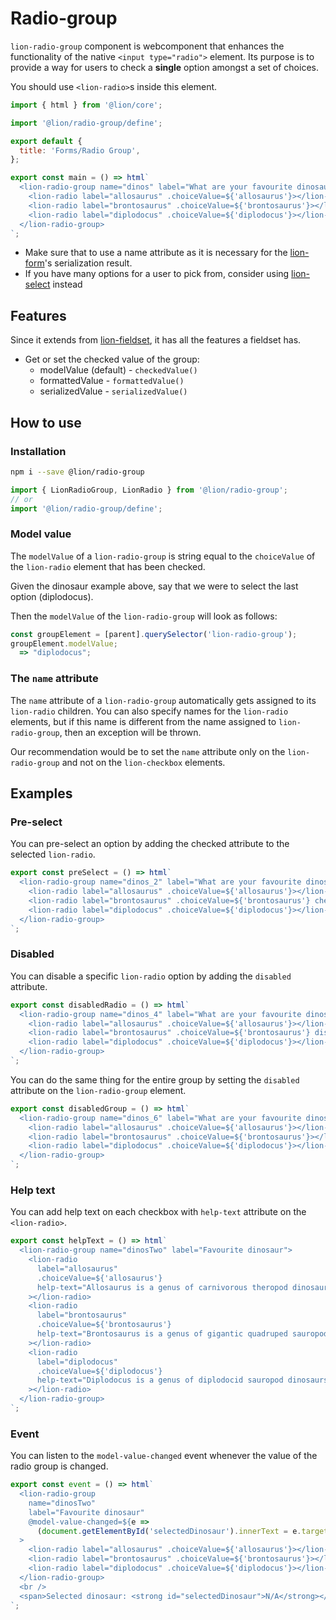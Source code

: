 # Radio-group

`lion-radio-group` component is webcomponent that enhances the functionality of the native `<input type="radio">` element. Its purpose is to provide a way for users to check a **single** option amongst a set of choices.

You should use `<lion-radio>`s inside this element.

```js script
import { html } from '@lion/core';

import '@lion/radio-group/define';

export default {
  title: 'Forms/Radio Group',
};
```

```js preview-story
export const main = () => html`
  <lion-radio-group name="dinos" label="What are your favourite dinosaurs?">
    <lion-radio label="allosaurus" .choiceValue=${'allosaurus'}></lion-radio>
    <lion-radio label="brontosaurus" .choiceValue=${'brontosaurus'}></lion-radio>
    <lion-radio label="diplodocus" .choiceValue=${'diplodocus'}></lion-radio>
  </lion-radio-group>
`;
```

- Make sure that to use a name attribute as it is necessary for the [lion-form](?path=/docs/forms-form-overview--main#form)'s serialization result.
- If you have many options for a user to pick from, consider using [lion-select](?path=/docs/forms-select--main#select) instead

## Features

Since it extends from [lion-fieldset](?path=/docs/forms-fieldset-overview--main#fieldset), it has all the features a fieldset has.

- Get or set the checked value of the group:
  - modelValue (default) - `checkedValue()`
  - formattedValue - `formattedValue()`
  - serializedValue - `serializedValue()`

## How to use

### Installation

```bash
npm i --save @lion/radio-group
```

```js
import { LionRadioGroup, LionRadio } from '@lion/radio-group';
// or
import '@lion/radio-group/define';
```

### Model value

The `modelValue` of a `lion-radio-group` is string equal to the `choiceValue` of the `lion-radio` element that has been checked.

Given the dinosaur example above, say that we were to select the last option (diplodocus).

Then the `modelValue` of the `lion-radio-group` will look as follows:

```js
const groupElement = [parent].querySelector('lion-radio-group');
groupElement.modelValue;
  => "diplodocus";
```

### The `name` attribute

The `name` attribute of a `lion-radio-group` automatically gets assigned to its `lion-radio` children. You can also specify names for the `lion-radio` elements, but if this name is different from the name assigned to `lion-radio-group`, then an exception will be thrown.

Our recommendation would be to set the `name` attribute only on the `lion-radio-group` and not on the `lion-checkbox` elements.

## Examples

### Pre-select

You can pre-select an option by adding the checked attribute to the selected `lion-radio`.

```js preview-story
export const preSelect = () => html`
  <lion-radio-group name="dinos_2" label="What are your favourite dinosaurs?">
    <lion-radio label="allosaurus" .choiceValue=${'allosaurus'}></lion-radio>
    <lion-radio label="brontosaurus" .choiceValue=${'brontosaurus'} checked></lion-radio>
    <lion-radio label="diplodocus" .choiceValue=${'diplodocus'}></lion-radio>
  </lion-radio-group>
`;
```

### Disabled

You can disable a specific `lion-radio` option by adding the `disabled` attribute.

```js preview-story
export const disabledRadio = () => html`
  <lion-radio-group name="dinos_4" label="What are your favourite dinosaurs?">
    <lion-radio label="allosaurus" .choiceValue=${'allosaurus'}></lion-radio>
    <lion-radio label="brontosaurus" .choiceValue=${'brontosaurus'} disabled></lion-radio>
    <lion-radio label="diplodocus" .choiceValue=${'diplodocus'}></lion-radio>
  </lion-radio-group>
`;
```

You can do the same thing for the entire group by setting the `disabled` attribute on the `lion-radio-group` element.

```js preview-story
export const disabledGroup = () => html`
  <lion-radio-group name="dinos_6" label="What are your favourite dinosaurs?" disabled>
    <lion-radio label="allosaurus" .choiceValue=${'allosaurus'}></lion-radio>
    <lion-radio label="brontosaurus" .choiceValue=${'brontosaurus'}></lion-radio>
    <lion-radio label="diplodocus" .choiceValue=${'diplodocus'}></lion-radio>
  </lion-radio-group>
`;
```

### Help text

You can add help text on each checkbox with `help-text` attribute on the `<lion-radio>`.

```js preview-story
export const helpText = () => html`
  <lion-radio-group name="dinosTwo" label="Favourite dinosaur">
    <lion-radio
      label="allosaurus"
      .choiceValue=${'allosaurus'}
      help-text="Allosaurus is a genus of carnivorous theropod dinosaur that lived 155 to 145 million years ago during the late Jurassic period"
    ></lion-radio>
    <lion-radio
      label="brontosaurus"
      .choiceValue=${'brontosaurus'}
      help-text="Brontosaurus is a genus of gigantic quadruped sauropod dinosaurs"
    ></lion-radio>
    <lion-radio
      label="diplodocus"
      .choiceValue=${'diplodocus'}
      help-text="Diplodocus is a genus of diplodocid sauropod dinosaurs whose fossils were first discovered in 1877 by S. W. Williston"
    ></lion-radio>
  </lion-radio-group>
`;
```

### Event

You can listen to the `model-value-changed` event whenever the value of the radio group is changed.

```js preview-story
export const event = () => html`
  <lion-radio-group
    name="dinosTwo"
    label="Favourite dinosaur"
    @model-value-changed=${e =>
      (document.getElementById('selectedDinosaur').innerText = e.target.modelValue)}
  >
    <lion-radio label="allosaurus" .choiceValue=${'allosaurus'}></lion-radio>
    <lion-radio label="brontosaurus" .choiceValue=${'brontosaurus'}></lion-radio>
    <lion-radio label="diplodocus" .choiceValue=${'diplodocus'}></lion-radio>
  </lion-radio-group>
  <br />
  <span>Selected dinosaur: <strong id="selectedDinosaur">N/A</strong></span>
`;
```
